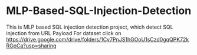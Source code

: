 # MLP-Based-SQL-Injection-Detection
This is MLP based SQL injection detection project, which detect SQL injection from URL Payload 
For dataset click on https://drive.google.com/drive/folders/1Cv7PnJS1hGOoU1sCzd0gqQPK72kRGpCa?usp=sharing
